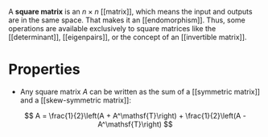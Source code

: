 A **square matrix** is an $n \times n$ [[matrix]], which means the input and outputs are in the same space. That makes it an [[endomorphism]]. Thus, some operations are available exclusively to square matrices like the [[determinant]], [[eigenpairs]], or the concept of an [[invertible matrix]].

# Properties

* Any square matrix $A$ can be written as the sum of a [[symmetric matrix]] and a [[skew-symmetric matrix]]:

$$
A = \frac{1}{2}\left(A + A^\mathsf{T}\right) + \frac{1}{2}\left(A - A^\mathsf{T}\right)
$$